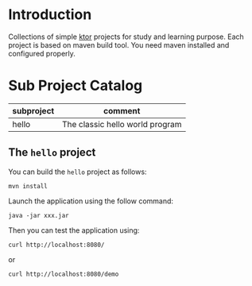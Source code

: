 # Introduction

Collections of simple [ktor][1] projects for study and learning purpose.
Each project is based on maven build tool. You need maven installed and
configured properly.

# Sub Project Catalog

| subproject     | comment                         |
| -------------- | ------------------------------- |
| hello          | The classic hello world program |

## The `hello` project

You can build the `hello` project as follows:

    mvn install

Launch the application using the follow command:

    java -jar xxx.jar

Then you can test the application using:

    curl http://localhost:8080/

or

    curl http://localhost:8080/demo


[1]: http://ktor.io/

